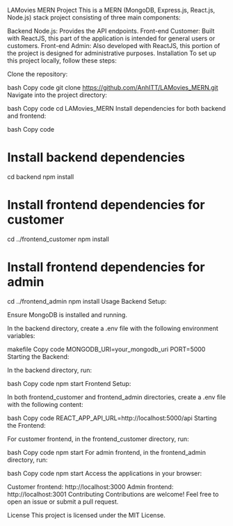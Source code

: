 LAMovies MERN Project
This is a MERN (MongoDB, Express.js, React.js, Node.js) stack project consisting of three main components:

Backend Node.js: Provides the API endpoints.
Front-end Customer: Built with ReactJS, this part of the application is intended for general users or customers.
Front-end Admin: Also developed with ReactJS, this portion of the project is designed for administrative purposes.
Installation
To set up this project locally, follow these steps:

Clone the repository:

bash
Copy code
git clone https://github.com/AnhITT/LAMovies_MERN.git
Navigate into the project directory:

bash
Copy code
cd LAMovies_MERN
Install dependencies for both backend and frontend:

bash
Copy code
# Install backend dependencies
cd backend
npm install

# Install frontend dependencies for customer
cd ../frontend_customer
npm install

# Install frontend dependencies for admin
cd ../frontend_admin
npm install
Usage
Backend Setup:

Ensure MongoDB is installed and running.

In the backend directory, create a .env file with the following environment variables:

makefile
Copy code
MONGODB_URI=your_mongodb_uri
PORT=5000
Starting the Backend:

In the backend directory, run:

bash
Copy code
npm start
Frontend Setup:

In both frontend_customer and frontend_admin directories, create a .env file with the following content:

bash
Copy code
REACT_APP_API_URL=http://localhost:5000/api
Starting the Frontend:

For customer frontend, in the frontend_customer directory, run:

bash
Copy code
npm start
For admin frontend, in the frontend_admin directory, run:

bash
Copy code
npm start
Access the applications in your browser:

Customer frontend: http://localhost:3000
Admin frontend: http://localhost:3001
Contributing
Contributions are welcome! Feel free to open an issue or submit a pull request.

License
This project is licensed under the MIT License.
